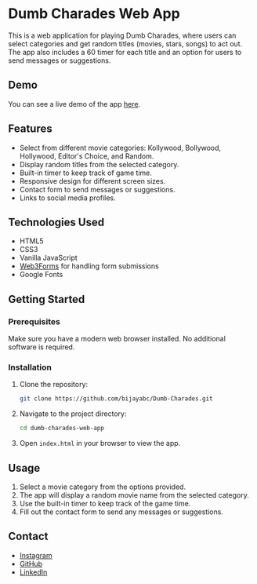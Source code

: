 # Dumb Charades Web App

This is a web application for playing Dumb Charades, where users can select categories and get random titles (movies, stars, songs) to act out. The app also includes a 60 timer for each title and an option for users to send messages or suggestions.

## Demo

You can see a live demo of the app [here](https://bijayabc.github.io/Dumb-Charades/).

## Features

- Select from different movie categories: Kollywood, Bollywood, Hollywood, Editor's Choice, and Random.
- Display random titles from the selected category.
- Built-in timer to keep track of game time.
- Responsive design for different screen sizes.
- Contact form to send messages or suggestions.
- Links to social media profiles.

## Technologies Used

- HTML5
- CSS3
- Vanilla JavaScript
- [Web3Forms](https://web3forms.com) for handling form submissions
- Google Fonts

## Getting Started

### Prerequisites

Make sure you have a modern web browser installed. No additional software is required.

### Installation

1. Clone the repository:

    ```sh
    git clone https://github.com/bijayabc/Dumb-Charades.git
    ```

2. Navigate to the project directory:

    ```sh
    cd dumb-charades-web-app
    ```

3. Open `index.html` in your browser to view the app.

## Usage

1. Select a movie category from the options provided.
2. The app will display a random movie name from the selected category.
3. Use the built-in timer to keep track of the game time.
4. Fill out the contact form to send any messages or suggestions.

## Contact

- [Instagram](https://www.instagram.com/bijay.bc/)
- [GitHub](https://github.com/bijayabc)
- [LinkedIn](https://www.linkedin.com/in/bijayabc/)
